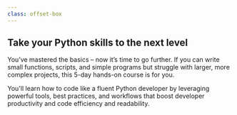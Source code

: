 ```yaml
---
class: offset-box
---
```


## Take your Python skills to the next level

You’ve mastered the basics – now it’s time to go further.
If you can write small functions, scripts, and simple programs but struggle with larger, more complex projects, this 5-day hands-on course is for you.

You'll learn how to code like a fluent Python developer by leveraging powerful tools, best practices, and workflows that boost developer productivity and code efficiency and readability.

